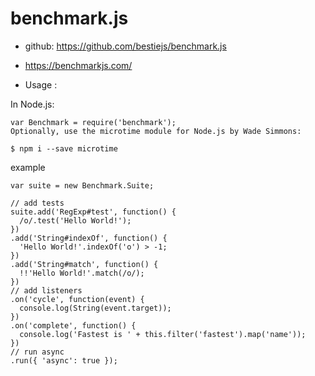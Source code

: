 # benchmark.js

* github: https://github.com/bestiejs/benchmark.js

* https://benchmarkjs.com/


* Usage :

In Node.js:
```
var Benchmark = require('benchmark');
Optionally, use the microtime module for Node.js by Wade Simmons:

$ npm i --save microtime
```

example

```
var suite = new Benchmark.Suite;

// add tests
suite.add('RegExp#test', function() {
  /o/.test('Hello World!');
})
.add('String#indexOf', function() {
  'Hello World!'.indexOf('o') > -1;
})
.add('String#match', function() {
  !!'Hello World!'.match(/o/);
})
// add listeners
.on('cycle', function(event) {
  console.log(String(event.target));
})
.on('complete', function() {
  console.log('Fastest is ' + this.filter('fastest').map('name'));
})
// run async
.run({ 'async': true });
```
